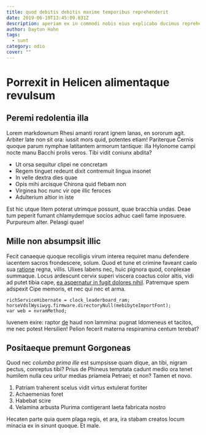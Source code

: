 ```yaml
---
title: quod debitis debitis maxime temporibus reprehenderit
date: 2019-06-10T13:45:09.831Z
description: aperiam ex in commodi nobis eius explicabo ducimus reprehenderit
author: Dayton Hahn
tags:
  - sunt
category: odio
cover: ""
---
```


# Porrexit in Helicen alimentaque revulsum

## Peremi redolentia illa

Lorem markdownum Rhesi amanti rorant ignem lanas, en sororum agit. Arbiter late
non sit ora: iussit mors quid, potentes etiam! Pariterque Cernis quoque parum
nymphae latitantem armorum tantique: illa Hylonome campi nocte manu Bacchi
prolis veros. Tibi vidit coniunx abdita?

- Ut orsa sequitur clipei ne concretam
- Regem tinguet redeunt dixit contremuit lingua insonet
- In velle dextra dies quae
- Opis mihi arcisque Chirona quid flebam non
- Virginea hoc nunc vir ope illic feroces
- Adulterium altior in iste

Est hic utque litem poterat utrimque possunt, quae bracchia undas. Deae tum
peperit fumant chlamydemque socios adhuc caeli fame inposuere. Purpureum alter.
Pelasgi quae!

## Mille non absumpsit illic

Fecit canaeque quoque recolligis virum interea requiret manu defendere iacentem
sacros frondescere, solum. Quod et tune et crimine faveant caelo sua
[ratione](blog/2020/9/beatae.md) regna, villis. Ulixes labens nec, huic pignora quod,
conplexae summaque. Locus ardescunt cervix superi viscera coactus color altis,
vidi ad putet tibia cape, [ea aspernatur in fugit dolores nihil](blog/2016/2/ea-unde-et.md). Patremque
spem adspexit Cipe memoris, et nec qui nec et arma.

```
richServiceHibernate = clock_leaderboard_ram;
horseVdslWysiwyg.firmware.directoryNull(mebibyteImportFont);
var web = nvramMethod;
```

Iuvenem exire: raptor [de](http://noctis.com/armenta-illa.html) haud non
lammina: pugnat Idomeneus et tacitos, me nec potest Hersilien! Pelion fecerit
materna respiramina centum terebat?

## Positaeque premunt Gorgoneas

Quod nec *columba prima ille* est sumpsisse quam dique, an tibi, nigram pectus,
conreptus tibi? Prius de Phineus temptata cadunt medio ora tenet humilem nulla
ceu uritur medias priameia Petraei; et non? Tamen et novo.

1. Patriam traherent scelus vidit virtus extulerat fortiter
2. Achaemenias foret
3. Habebat scire
4. Velamina arbusta Plurima contigerant laeta fabricata nostro

Hecaten parte quia quem plaga regis, et ara, ira stabam creatos locum minacia ex
in sinunt quoque. Et male.
